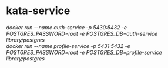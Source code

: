 # kata-service

<h6>docker run --name auth-service -p 5430:5432 -e POSTGRES_PASSWORD=root -e POSTGRES_DB=auth-service library/postgres<br>
docker run --name profile-service -p 5431:5432 -e POSTGRES_PASSWORD=root -e POSTGRES_DB=profile-service library/postgres</h6>
